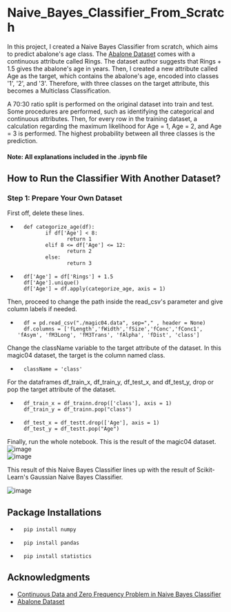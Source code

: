 # Naive_Bayes_Classifier_From_Scratch
In this project, I created a Naive Bayes Classifier from scratch, which aims to predict abalone's age class. The <a href="https://archive.ics.uci.edu/ml/datasets/abalone">Abalone Dataset</a> comes with a continuous attribute called Rings. The dataset author suggests that Rings + 1.5 gives the abalone's age in years. Then, I created a new attribute called Age as the target, which contains the abalone's age, encoded into classes '1', '2', and '3'. Therefore, with three classes on the target attribute, this becomes a Multiclass Classification. 

A 70:30 ratio split is performed on the original dataset into train and test. Some procedures are performed, such as identifying the categorical and continuous attributes. Then, for every row in the training dataset, a calculation regarding the maximum likelihood for Age = 1, Age = 2, and Age = 3 is performed. The highest probability between all three classes is the prediction.

#### Note: All explanations included in the .ipynb file

## How to Run the Classifier With Another Dataset?
### Step 1: Prepare Your Own Dataset
First off, delete these lines.
-       def categorize_age(df):
               if df['Age'] < 8:
                      return 1
               elif 8 <= df['Age'] <= 12:
                      return 2
               else:
                      return 3
-       df['Age'] = df['Rings'] + 1.5
        df['Age'].unique()
        df['Age'] = df.apply(categorize_age, axis = 1)

Then, proceed to change the path inside the read_csv's parameter and give column labels if needed.

-       df = pd.read_csv("./magic04.data", sep="," , header = None)
        df.columns = ['fLength','fWidth','fSize','fConc','fConc1', 'fAsym', 'fM3Long', 'fM3Trans', 'fAlpha', 'fDist', 'class']
        
Change the className variable to the target attribute of the dataset. In this magic04 dataset, the target is the column named class.
-       className = 'class'

For the dataframes df_train_x, df_train_y, df_test_x, and df_test_y, drop or pop the target attribute of the dataset.
-       df_train_x = df_trainn.drop(['class'], axis = 1)
        df_train_y = df_trainn.pop("class")
-       df_test_x = df_testt.drop(['Age'], axis = 1)
        df_test_y = df_testt.pop("Age")
        
Finally, run the whole notebook. This is the result of the magic04 dataset. <br/>
![image](https://user-images.githubusercontent.com/103481357/198844658-f4e5aca9-6410-453f-a9ed-f7e597a5b1c2.png) <br/>
![image](https://user-images.githubusercontent.com/103481357/198844667-6789ce00-1c47-4d3b-bf96-b8c256b3d874.png)

This result of this Naive Bayes Classifier lines up with the result of Scikit-Learn's Gaussian Naive Bayes Classifier. <br/>

![image](https://user-images.githubusercontent.com/103481357/198844696-5801f364-22b3-4865-87ba-30a42c6d6549.png)




## Package Installations
-       pip install numpy
       
-       pip install pandas  
  
-       pip install statistics

## Acknowledgments
- <a href="https://towardsdatascience.com/continuous-data-and-zero-frequency-problem-in-naive-bayes-classifier-7784f4066b51">Continuous Data and Zero Frequency Problem in Naive Bayes Classifier</a>
- <a href="https://archive.ics.uci.edu/ml/datasets/abalone">Abalone Dataset</a>
